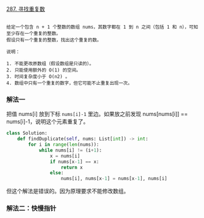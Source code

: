 [287. 寻找重复数](https://leetcode-cn.com/problems/find-the-duplicate-number/)

```

给定一个包含 n + 1 个整数的数组 nums，其数字都在 1 到 n 之间（包括 1 和 n），可知至少存在一个重复的整数。
假设只有一个重复的整数，找出这个重复的数。

说明：

1. 不能更改原数组（假设数组是只读的）。
2. 只能使用额外的 O(1) 的空间。
3. 时间复杂度小于 O(n2) 。
4. 数组中只有一个重复的数字，但它可能不止重复出现一次。
```
### 解法一

把值 nums[i] 放到下标 `nums[i]-1` 里边。如果放之前发现 nums[nums[i]] == nums[i]-1，说明这个元素重复了。

```py
class Solution:
    def findDuplicate(self, nums: List[int]) -> int:
        for i in range(len(nums)):
            while nums[i] != (i+1):
                x = nums[i]
                if nums[x-1] == x:
                    return x
                else:
                    nums[i], nums[x-1] = nums[x-1], nums[i]
```

但这个解法是错误的。因为原理要求不能修改数组。

### 解法二：快慢指针

